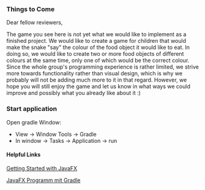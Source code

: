 ### Things to Come
Dear fellow reviewers, 

The game you see here is not yet what we would like to implement as a finished project. 
We would like to create a game for children that would make the snake "say" the colour of 
the food object it would like to eat. In doing so, we would like to create two or more food 
objects of different colours at the same time, only one of which would be the correct colour. 
Since the whole group's programming experience is rather limited, we strive more towards 
functionality rather than visual design, which is why we probably will not be adding much more 
to it in that regard. However, we hope you will still enjoy the game and let us know in what 
ways we could improve and possibly what you already like about it :)  

### Start application
Open gradle Window:
- View -> Window Tools -> Gradle
- In window -> Tasks -> Application -> run
    
    
#### Helpful Links
[Getting Started with JavaFX](https://openjfx.io/openjfx-docs/#gradle)

[JavaFX Programm mit Gradle](https://kofler.info/javafx-programm-mit-gradle/)

